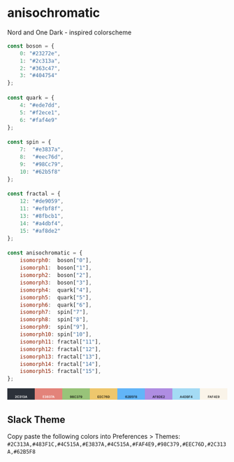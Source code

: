 # anisochromatic
Nord and One Dark - inspired colorscheme

```js
const boson = {
    0: "#23272e",
    1: "#2c313a",
    2: "#363c47",
    3: "#404754"
};

const quark = {
    4: "#ede7dd",
    5: "#f2ece1",
    6: "#faf4e9"
};

const spin = {
    7:  "#e3837a",
    8:  "#eec76d",
    9:  "#98Cc79",
    10: "#62b5f8"
};

const fractal = {
    12: "#de9059",
    11: "#efbf8f",
    13: "#8fbcb1",
    14: "#a4dbf4",
    15: "#af8de2"
};

const anisochromatic = {
    isomorph0:  boson["0"],
    isomorph1:  boson["1"],
    isomorph2:  boson["2"],
    isomorph3:  boson["3"],
    isomorph4:  quark["4"],
    isomorph5:  quark["5"],
    isomorph6:  quark["6"],
    isomorph7:  spin["7"],
    isomorph8:  spin["8"],
    isomorph9:  spin["9"],
    isomorph10: spin["10"],
    isomorph11: fractal["11"],
    isomorph12: fractal["12"],
    isomorph13: fractal["13"],
    isomorph14: fractal["14"],
    isomorph15: fractal["15"],
};
```

![colors](colors.png)


## Slack Theme
Copy paste the following colors into Preferences > Themes:
`#2C313A,#483F1C,#4C515A,#E3837A,#4C515A,#FAF4E9,#98C379,#EEC76D,#2C313A,#62B5F8`
